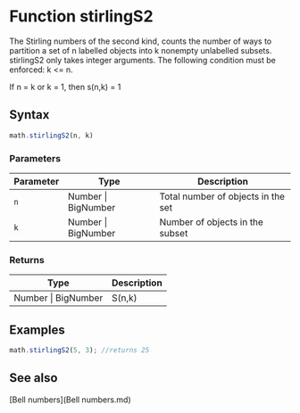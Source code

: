 <!-- Note: This file is automatically generated from source code comments. Changes made in this file will be overridden. -->

# Function stirlingS2

The Stirling numbers of the second kind, counts the number of ways to partition
a set of n labelled objects into k nonempty unlabelled subsets.
stirlingS2 only takes integer arguments.
The following condition must be enforced: k <= n.

 If n = k or k = 1, then s(n,k) = 1


## Syntax

```js
math.stirlingS2(n, k)
```

### Parameters

Parameter | Type | Description
--------- | ---- | -----------
`n` | Number &#124; BigNumber | Total number of objects in the set
`k` | Number &#124; BigNumber | Number of objects in the subset

### Returns

Type | Description
---- | -----------
Number &#124; BigNumber | S(n,k)


## Examples

```js
math.stirlingS2(5, 3); //returns 25
```


## See also

[Bell numbers](Bell numbers.md)
